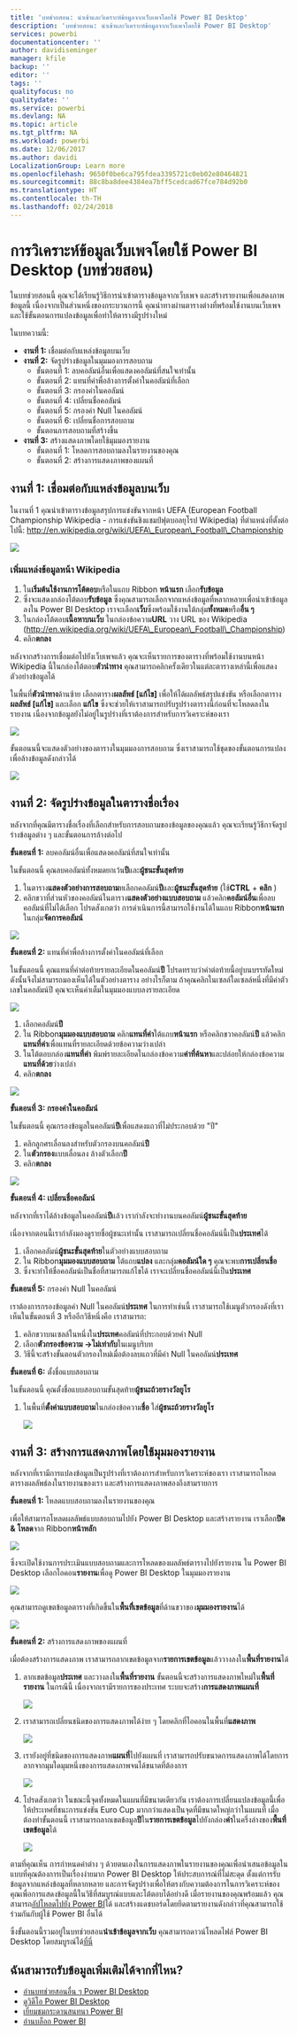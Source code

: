 ```yaml
---
title: 'บทช่วยสอน: นำเข้าและวิเคราะห์ข้อมูลจากเว็บเพจโดยใช้ Power BI Desktop'
description: 'บทช่วยสอน: นำเข้าและวิเคราะห์ข้อมูลจากเว็บเพจโดยใช้ Power BI Desktop'
services: powerbi
documentationcenter: ''
author: davidiseminger
manager: kfile
backup: ''
editor: ''
tags: ''
qualityfocus: no
qualitydate: ''
ms.service: powerbi
ms.devlang: NA
ms.topic: article
ms.tgt_pltfrm: NA
ms.workload: powerbi
ms.date: 12/06/2017
ms.author: davidi
LocalizationGroup: Learn more
ms.openlocfilehash: 9650f0be6ca795fdea3395721c0eb02e80464821
ms.sourcegitcommit: 88c8ba8dee4384ea7bff5cedcad67fce784d92b0
ms.translationtype: HT
ms.contentlocale: th-TH
ms.lasthandoff: 02/24/2018
---
```

# <a name="analyzing-web-page-data-using-power-bi-desktop-tutorial"></a>การวิเคราะห์ข้อมูลเว็บเพจโดยใช้ Power BI Desktop (บทช่วยสอน)
ในบทช่วยสอนนี้ คุณจะได้เรียนรู้วิธีการนำเข้าตารางข้อมูลจากเว็บเพจ และสร้างรายงานเพื่อแสดงภาพข้อมูลนี้ เนื่องจากเป็นส่วนหนึ่งของกระบวนการนี้ คุณนำทางผ่านตารางต่างที่พร้อมใช้งานบนเว็บเพจ และใช้ขั้นตอนการแปลงข้อมูลเพื่อทำให้ตารางมีรูปร่างใหม่

 ในบทความนี้:

* **งานที่ 1:** เชื่อมต่อกับแหล่งข้อมูลบนเว็บ
* **งานที่ 2:** จัดรูปร่างข้อมูลในมุมมองการสอบถาม
  * ขั้นตอนที่ 1: ลบคอลัมน์อื่นเพื่อแสดงคอลัมน์ที่สนใจเท่านั้น
  * ขั้นตอนที่ 2: แทนที่ค่าพื่อล้างการตั้งค่าในคอลัมน์ที่เลือก
  * ขั้นตอนที่ 3: กรองค่าในคอลัมน์
  * ขั้นตอนที่ 4: เปลี่ยนชื่อคอลัมน์
  * ขั้นตอนที่ 5: กรองค่า Null ในคอลัมน์
  * ขั้นตอนที่ 6: เปลี่ยนชื่อการสอบถาม
  * ขั้นตอนการสอบถามที่สร้างขึ้น
* **งานที่ 3:** สร้างแสดงภาพโดยใช้มุมมองรายงาน
  * ขั้นตอนที่ 1: โหลดการสอบถามลงในรายงานของคุณ
  * ขั้นตอนที่ 2: สร้างการแสดงภาพของแผนที่

## <a name="task-1-connect-to-a-web-data-source"></a>งานที่ 1: เชื่อมต่อกับแหล่งข้อมูลบนเว็บ
 ในงานที่ 1 คุณนำเข้าตารางข้อมูลสรุปการแข่งขันจากหน้า UEFA (European Football Championship Wikipedia - การแข่งขันชิงแชมป์ฟุตบอลยุโรป Wikipedia) ที่ตำแหน่งที่ตั้งต่อไปนี้: http://en.wikipedia.org/wiki/UEFA\_European\_Football\_Championship

![](media/desktop-tutorial-importing-and-analyzing-data-from-a-web-page/webpage1.png)

### <a name="add-a-wikipedia-page-data-source"></a>เพิ่มแหล่งข้อมูลหน้า Wikipedia
1. ใน**เริ่มต้นใช้งานการโต้ตอบ**หรือในแถบ Ribbon **หน้าแรก** เลือก**รับข้อมูล**
2. ซึ่งจะแสดงกล่องโต้ตอบ**รับข้อมูล** ซึ่งคุณสามารถเลือกจากแหล่งข้อมูลที่หลากหลายเพื่อนำเข้าข้อมูลลงใน Power BI Desktop เราจะเลือก**เว็บ**ซึ่งพร้อมใช้งานใต้กลุ่ม**ทั้งหมด**หรือ**อื่น ๆ**
3. ในกล่องโต้ตอบ**เนื้อหาบนเว็บ** ในกล่องข้อความ**URL** วาง URL ของ Wikipedia (http://en.wikipedia.org/wiki/UEFA\_European\_Football\_Championship)
4. คลิก**ตกลง**

หลังจากสร้างการเชื่อมต่อไปยังเว็บเพจแล้ว คุณจะเห็นรายการของตารางที่พร้อมใช้งานบนหน้า Wikipedia นี้ในกล่องโต้ตอบ**ตัวนำทาง** คุณสามารถคลิกครั้งเดียวในแต่ละตารางเหล่านี้เพื่อแสดงตัวอย่างข้อมูลได้

ในพื้นที่**ตัวนำทาง**ด้านซ้าย เลือกตาราง**ผลลัพธ์ [แก้ไข]** เพื่อให้ได้ผลลัพธ์สรุปแข่งขัน หรือเลือกตาราง**ผลลัพธ์ [แก้ไข]** และเลือก **แก้ไข** ซึ่งจะช่วยให้เราสามารถปรับรูปร่างตารางนี้ก่อนที่จะโหลดลงในรายงาน เนื่องจากข้อมูลยังไม่อยู่ในรูปร่างที่เราต้องการสำหรับการวิเคราะห์ของเรา

![](media/desktop-tutorial-importing-and-analyzing-data-from-a-web-page/tutorialimanaly_navigator.png)

ขั้นตอนนนี้จะแสดงตัวอย่างของตารางในมุมมองการสอบถาม ซึ่งเราสามารถใช้ชุดของขั้นตอนการแปลงเพื่อล้างข้อมูลดังกล่าวได้

![](media/desktop-tutorial-importing-and-analyzing-data-from-a-web-page/webpage3.png)

## <a name="task-2-shape-data-in-the-subject-table"></a>งานที่ 2: จัดรูปร่างข้อมูลในตารางชื่อเรื่อง
หลังจากที่คุณมีตารางชื่อเรื่องที่เลือกสำหรับการสอบถามของข้อมูลของคุณแล้ว คุณจะเรียนรู้วิธีกาจัดรูปร่างข้อมูลต่าง ๆ และขั้นตอนการล้างต่อไป

**ขั้นตอนที่ 1:** ลบคอลัมน์อื่นเพื่อแสดงคอลัมน์ที่สนใจเท่านั้น

ในขั้นตอนนี้ คุณลบคอลัมน์ทั้งหมดยกเว้น**ปี**และ**ผู้ชนะขั้นสุดท้าย**

1. ในตาราง**แสดงตัวอย่างการสอบถาม**ทเลือกคอลัมน์**ปี**และ**ผู้ชนะขั้นสุดท้าย** (ใช้**CTRL** + **คลิก** )
2. คลิกขวาที่ส่วนหัวของคอลัมน์ในตาราง**แสดงตัวอย่างแบบสอบถาม** แล้วคลิก**คอลัมน์อื่น**เพื่อลบคอลัมน์ที่ไม่ได้เลือก โปรดสังเกตว่า การดำเนินการนี้สามารถใช้งานได้ในแถบ Ribbon**หน้าแรก** ในกลุ่ม**จัดการคอลัมน์**

![](media/desktop-tutorial-importing-and-analyzing-data-from-a-web-page/webpage4.png)

**ขั้นตอนที่ 2:** แทนที่ค่าพื่อล้างการตั้งค่าในคอลัมน์ที่เลือก

ในขั้นตอนนี้ คุณแทนที่คำต่อท้ายรายละเอียดในคอลัมน์**ปี** โปรดทราบว่าคำต่อท้ายนี้อยู่บนบรรทัดใหม่ ดังนั้นจึงไม่สามารถมองเห็นได้ในตัวอย่างตาราง อย่างไรก็ตาม ถ้าคุณคลิกในเซลล์ใดเซลล์หนึ่งที่มีค่าตัวเลขในคอลัมน์ปี คุณจะเห็นค่าเต็มในมุมมองแบบลงรายละเอียด

![](media/desktop-tutorial-importing-and-analyzing-data-from-a-web-page/webpage5.png)

1. เลือกคอลัมน์**ปี**
2. ใน Ribbon**มุมมองแบบสอบถาม** คลิก**แทนที่ค่า**ใต้แถบ**หน้าแรก** หรือคลิกขวาคอลัมน์**ปี** แล้วคลิก**แทนที่ค่า**เพื่อแทนที่รายละเอียดด้วยข้อความว่างเปล่า
3. ในโต้ตอบกล่อง**แทนที่ค่า** พิมพ์รายละเอียดในกล่องข้อความ**ค่าที่ค้นหา**และปล่อยให้กล่องข้อความ**แทนที่ด้วย**ว่างเปล่า
4. คลิก**ตกลง**

![](media/desktop-tutorial-importing-and-analyzing-data-from-a-web-page/webpage6.png)

 **ขั้นตอนที่ 3: กรองค่าในคอลัมน์**

ในขั้นตอนนี้ คุณกรองข้อมูลในคอลัมน์**ปี**เพื่อแสดงแถวที่ไม่ประกอบด้วย "ปี"

1. คลิกลูกศรเลื่อนลงสำหรับตัวกรองบนคอลัมน์**ปี**
2. ใน**ตัวกรอง**แบบเลื่อนลง ล้างตัวเลือก**ปี**
3. คลิก**ตกลง**

![](media/desktop-tutorial-importing-and-analyzing-data-from-a-web-page/webpage7.png)

**ขั้นตอนที่ 4: เปลี่ยนชื่อคอลัมน์**

หลังจากที่เราได้ล้างข้อมูลในคอลัมน์**ปี**แล้ว เรากำลังจะทำงานบนคอลัมน์**ผู้ชนะขั้นสุดท้าย**

เนื่องจากตอนนี้เรากำลังมองดูรายชื่อผู้ชนะเท่านั้น เราสามารถเปลี่ยนชื่อคอลัมน์นี้เป็น**ประเทศ**ได้

1. เลือกคอลัมน์**ผู้ชนะขั้นสุดท้าย**ในตัวอย่างแบบสอบถาม
2. ใน Ribbon**มุมมองแบบสอบถาม** ใต้แถบ**แปลง** และกลุ่ม**คอลัมน์ใด ๆ** คุณจะพบ**การเปลี่ยนชื่อ**
3. ซึ่งจะทำให้ชื่อคอลัมน์เป็นชื่อที่สามารถแก้ไขได้ เราจะเปลี่ยนชื่อคอลัมน์นี้เป็น**ประเทศ**

**ขั้นตอนที่ 5:** กรองค่า Null ในคอลัมน์

เราต้องการกรองข้อมูลค่า Null ในคอลัมน์**ประเทศ** ในการทำเช่นนี้ เราสามารถใช้เมนูตัวกรองดังที่เราเห็นในขั้นตอนที่ 3 หรืออีกวิธีหนึ่งคือ เราสามารถ:

1. คลิกขวาบนเซลล์ในหนึ่งใน**ประเทศ**คอลัมน์ที่ประกอบด้วยค่า Null
2. เลือก**ตัวกรองข้อความ -\>ไม่เท่ากับ**ในเมนูบริบท
3. วิธีนี้จะสร้างขั้นตอนตัวกรองใหม่เมื่อต้องลบแถวที่มีค่า Null ในคอลัมน์**ประเทศ**

**ขั้นตอนที่ 6:** ตั้งชื่อแบบสอบถาม

ในขั้นตอนนี้ คุณตั้งชื่อแบบสอบถามขั้นสุดท้าย**ผู้ชนะถ้วยรางวัลยูโร**

1. ในพื้นที่**ตั้งค่าแบบสอบถาม**ในกล่องข้อความ**ชื่อ** ใส่**ผู้ชนะถ้วยรางวัลยูโร**
   
   ![](media/desktop-tutorial-importing-and-analyzing-data-from-a-web-page/webpage8.png)

## <a name="task-3-create-visualizations-using-the-report-view"></a>งานที่ 3: สร้างการแสดงภาพโดยใช้มุมมองรายงาน
หลังจากที่เรามีการแปลงข้อมูลเป็นรูปร่างที่เราต้องการสำหรับการวิเคราะห์ของเรา เราสามารถโหลดตารางผลลัพธ์ลงในรายงานของเรา และสร้างการแสดงภาพสองถึงสามรายการ

**ขั้นตอนที่ 1:** โหลดแบบสอบถามลงในรายงานของคุณ

เพื่อให้สามารถโหลดผลลัพธ์แบบสอบถามไปยัง Power BI Desktop และสร้างรายงาน เราเลือก**ปิด & โหลด**จาก Ribbon**หน้าหลัก**

![](media/desktop-tutorial-importing-and-analyzing-data-from-a-web-page/webpage9.png)

ซึ่งจะเปิดใช้งานการประเมินแบบสอบถามและการโหลดของผลลัพธ์ตารางไปยังรายงาน ใน Power BI Desktop เลือกไอคอน**รายงาน**เพื่อดู Power BI Desktop ในมุมมองรายงาน

![](media/desktop-tutorial-importing-and-analyzing-data-from-a-web-page/webpage10.png)

คุณสามารถดูเขตข้อมูลตารางที่เกิดขึ้นใน**พื้นทีี่เขตข้อมูล**ที่ด้านขวาของ**มุมมองรายงาน**ได้

![](media/desktop-tutorial-importing-and-analyzing-data-from-a-web-page/webpage11.png)

**ขั้นตอนที่ 2:** สร้างการแสดงภาพของแผนที่

เมื่อต้องสร้างการแสดงภาพ เราสามารถลากเขตข้อมูลจาก**รายการเขตข้อมูล**แล้ววางลงใน**พื้นที่รายงาน**ได้

1. ลากเขตข้อมูล**ประเทศ** และวางลงใน**พื้นที่รายงาน** ขั้นตอนนี้จะสร้างการแสดงภาพใหม่ใน**พื้นที่รายงาน** ในกรณีนี้ เนื่องจากเรามีรายการของประเทศ ระบบจะสร้าง**การแสดงภาพแผนที่**
   
   ![](media/desktop-tutorial-importing-and-analyzing-data-from-a-web-page/webpage12.png)
2. เราสามารถเปลี่ยนชนิดของการแสดงภาพได้ง่าย ๆ โดยคลิกที่ไอคอนในพื้นที่**แสดงภาพ**
   
   ![](media/desktop-tutorial-importing-and-analyzing-data-from-a-web-page/webpage13.png)
3. เรายังอยู่ที่ชนิดของการแสดงภาพ**แผนที่**ไปยังแผนที่ เราสามารถปรับขนาดการแสดงภาพได้โดยการลากจากมุมใดมุมหนึ่งของการแสดงภาพจนได้ขนาดที่ต้องการ
   
   ![](media/desktop-tutorial-importing-and-analyzing-data-from-a-web-page/webpage14.png)
4. โปรดสังเกตว่า ในขณะนี้จุดทั้งหมดในแผนที่มีขนาดเดียวกัน เราต้องการเปลี่ยนแปลงข้อมูลนี้เพื่อให้ประเทศที่ชนะการแข่งขัน Euro Cup มากกว่าแสดงเป็นจุดที่มีขนาดใหญ่กว่าในแผนที่ เมื่อต้องทำขั้นตอนนี้ เราสามารถลากเขตข้อมูล**ปี**ใน**รายการเขตข้อมูล**ไปยังกล่อง**ค่า**ในครึ่งล่างของ**พื้นที่เขตข้อมูล**ได้
   
   ![](media/desktop-tutorial-importing-and-analyzing-data-from-a-web-page/webpage15.png)

ตามที่คุณเห็น การกำหนดค่าต่าง ๆ ด้วยตนเองในการแสดงภาพในรายงานของคุณเพื่อนำเสนอข้อมูลในแบบที่คุณต้องการเป็นเรื่องง่ายมาก Power BI Desktop ให้ประสบการณ์ที่ไม่สะดุด ตั้งแต่การรับข้อมูลจากแหล่งข้อมูลที่หลากหลาย และการจัดรูปร่างเพื่อให้ตรงกับความต้องการในการวิเคราะห์ของคุณเพื่อการแสดงข้อมูลนี้ในวิธีที่สมบูรณ์แบบและโต้ตอบได้อย่างดี เมื่อรายงานของคุณพร้อมแล้ว คุณสามารถ[อัปโหลดไปยัง Power BI](desktop-upload-desktop-files.md)ได้ และสร้างแดชบอร์ดโดยยึดตามรายงานดังกล่าวที่คุณสามารถใช้ร่วมกันกับผู้ใช้ Power BI อื่นได้

ซึ่งขั้นตอนนี้รวมอยู่ในบทช่วยสอน**นำเข้าข้อมูลจากเว็บ** คุณสามารถดาวน์โหลดไฟล์ Power BI Desktop โดยสมบูรณ์ได้[ที่นี่](http://download.microsoft.com/download/1/4/E/14EDED28-6C58-4055-A65C-23B4DA81C4DE/Analyzing_Data_From_The_Web.pbix)

## <a name="where-else-can-i-get-more-information"></a>ฉันสามารถรับข้อมูลเพิ่มเติมได้จากที่ไหน?
* [อ่านบทช่วยสอนอื่น ๆ Power BI Desktop](http://go.microsoft.com/fwlink/?LinkID=521937)
* [ดูวิดีโอ Power BI Desktop](http://go.microsoft.com/fwlink/?LinkID=519322)
* [เยี่ยมชมกระดานสนทนา Power BI](http://go.microsoft.com/fwlink/?LinkID=519326)
* [อ่านบล็อก Power BI](http://go.microsoft.com/fwlink/?LinkID=519327)


